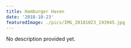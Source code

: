 ```yaml
---
title: Hamburger Haven
date: '2018-10-23'
featuredImage: ./pics/IMG_20181023_193945.jpg
---
```


No description provided yet.
